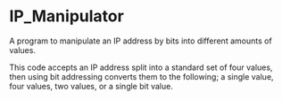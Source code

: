 # IP_Manipulator
A program to manipulate an IP address by bits into different amounts of values.

This code accepts an IP address split into a standard set of four values, then using bit addressing converts them to the following; a single value, four values, two values, or a single bit value.
